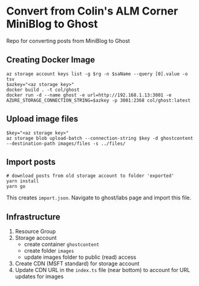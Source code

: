 # Convert from Colin's ALM Corner MiniBlog to Ghost
Repo for converting posts from MiniBlog to Ghost

## Creating Docker Image
```
az storage account keys list -g $rg -n $saName --query [0].value -o tsv
$azkey="<az storage key>"
docker build . -t col/ghost
docker run -d --name ghost -e url=http://192.168.1.13:3001 -e AZURE_STORAGE_CONNECTION_STRING=$azkey -p 3001:2368 col/ghost:latest
```

## Upload image files
```
$key="<az storage key>"
az storage blob upload-batch --connection-string $key -d ghostcontent --destination-path images/files -s ../files/
```

## Import posts
```
# download posts from old storage account to folder 'exported'
yarn install
yarn go
```

This creates `import.json`. Navigate to ghost/labs page and import this file.

## Infrastructure
1. Resource Group
1. Storage account
    - create container `ghostcontent`
    - create folder `images`
    - update images folder to public (read) access
1. Create CDN (MSFT standard) for storage account
1. Update CDN URL in the `index.ts` file (near bottom) to account for URL updates for images
